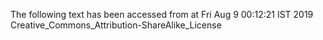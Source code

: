 The following text has been accessed from at Fri Aug 9 00:12:21 IST 2019
Creative_Commons_Attribution-ShareAlike_License
